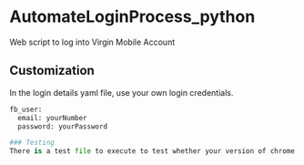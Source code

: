 # AutomateLoginProcess_python
Web script to log into Virgin Mobile Account

## Customization
In the login details yaml file, use your own login credentials.
``` Python
fb_user:
  email: yourNumber
  password: yourPassword

### Testing
There is a test file to execute to test whether your version of chrome is compatible with this version of chrome webdriver
